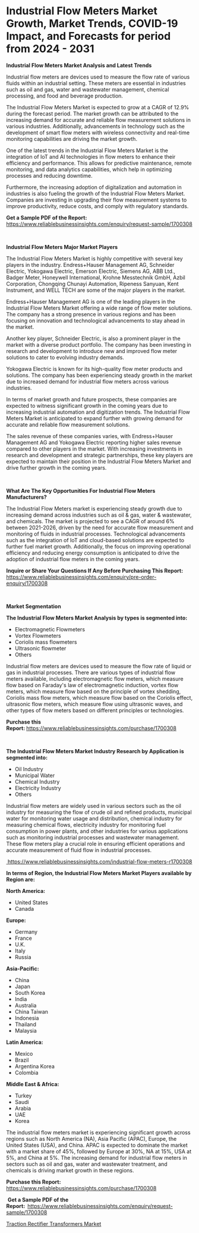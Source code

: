 <p><h1>Industrial Flow Meters Market Growth, Market Trends, COVID-19 Impact, and Forecasts for period from 2024 - 2031</h1></p><p><strong>Industrial Flow Meters Market Analysis and Latest Trends</strong></p>
<p><p>Industrial flow meters are devices used to measure the flow rate of various fluids within an industrial setting. These meters are essential in industries such as oil and gas, water and wastewater management, chemical processing, and food and beverage production.</p><p>The Industrial Flow Meters Market is expected to grow at a CAGR of 12.9% during the forecast period. The market growth can be attributed to the increasing demand for accurate and reliable flow measurement solutions in various industries. Additionally, advancements in technology such as the development of smart flow meters with wireless connectivity and real-time monitoring capabilities are driving the market growth.</p><p>One of the latest trends in the Industrial Flow Meters Market is the integration of IoT and AI technologies in flow meters to enhance their efficiency and performance. This allows for predictive maintenance, remote monitoring, and data analytics capabilities, which help in optimizing processes and reducing downtime.</p><p>Furthermore, the increasing adoption of digitalization and automation in industries is also fueling the growth of the Industrial Flow Meters Market. Companies are investing in upgrading their flow measurement systems to improve productivity, reduce costs, and comply with regulatory standards.</p></p>
<p><strong>Get a Sample PDF of the Report:&nbsp;</strong> <a href="https://www.reliablebusinessinsights.com/enquiry/request-sample/1700308">https://www.reliablebusinessinsights.com/enquiry/request-sample/1700308</a></p>
<p>&nbsp;</p>
<p><strong>Industrial Flow Meters Major Market Players</strong></p>
<p><p>The Industrial Flow Meters Market is highly competitive with several key players in the industry. Endress+Hauser Management AG, Schneider Electric, Yokogawa Electric, Emerson Electric, Siemens AG, ABB Ltd., Badger Meter, Honeywell International, Krohne Messtechnik GmbH, Azbil Corporation, Chongqing Chunayi Automation, Ripeness Sanyuan, Kent Instrument, and WELL TECH are some of the major players in the market.</p><p>Endress+Hauser Management AG is one of the leading players in the Industrial Flow Meters Market offering a wide range of flow meter solutions. The company has a strong presence in various regions and has been focusing on innovation and technological advancements to stay ahead in the market.</p><p>Another key player, Schneider Electric, is also a prominent player in the market with a diverse product portfolio. The company has been investing in research and development to introduce new and improved flow meter solutions to cater to evolving industry demands.</p><p>Yokogawa Electric is known for its high-quality flow meter products and solutions. The company has been experiencing steady growth in the market due to increased demand for industrial flow meters across various industries.</p><p>In terms of market growth and future prospects, these companies are expected to witness significant growth in the coming years due to increasing industrial automation and digitization trends. The Industrial Flow Meters Market is anticipated to expand further with growing demand for accurate and reliable flow measurement solutions.</p><p>The sales revenue of these companies varies, with Endress+Hauser Management AG and Yokogawa Electric reporting higher sales revenue compared to other players in the market. With increasing investments in research and development and strategic partnerships, these key players are expected to maintain their position in the Industrial Flow Meters Market and drive further growth in the coming years.</p></p>
<p>&nbsp;</p>
<p><strong>What Are The Key Opportunities For Industrial Flow Meters Manufacturers?</strong></p>
<p><p>The Industrial Flow Meters market is experiencing steady growth due to increasing demand across industries such as oil & gas, water & wastewater, and chemicals. The market is projected to see a CAGR of around 6% between 2021-2026, driven by the need for accurate flow measurement and monitoring of fluids in industrial processes. Technological advancements such as the integration of IoT and cloud-based solutions are expected to further fuel market growth. Additionally, the focus on improving operational efficiency and reducing energy consumption is anticipated to drive the adoption of industrial flow meters in the coming years.</p></p>
<p><strong>Inquire or Share Your Questions If Any Before Purchasing This Report:</strong> <a href="https://www.reliablebusinessinsights.com/enquiry/pre-order-enquiry/1700308">https://www.reliablebusinessinsights.com/enquiry/pre-order-enquiry/1700308</a></p>
<p>&nbsp;</p>
<p><strong>Market Segmentation</strong></p>
<p><strong>The Industrial Flow Meters Market Analysis by types is segmented into:</strong></p>
<p><ul><li>Electromagnetic Flowmeters</li><li>Vortex Flowmeters</li><li>Coriolis mass flowmeters</li><li>Ultrasonic flowmeter</li><li>Others</li></ul></p>
<p><p>Industrial flow meters are devices used to measure the flow rate of liquid or gas in industrial processes. There are various types of industrial flow meters available, including electromagnetic flow meters, which measure flow based on Faraday's law of electromagnetic induction, vortex flow meters, which measure flow based on the principle of vortex shedding, Coriolis mass flow meters, which measure flow based on the Coriolis effect, ultrasonic flow meters, which measure flow using ultrasonic waves, and other types of flow meters based on different principles or technologies.</p></p>
<p><strong>Purchase this Report:&nbsp;</strong><a href="https://www.reliablebusinessinsights.com/purchase/1700308">https://www.reliablebusinessinsights.com/purchase/1700308</a></p>
<p>&nbsp;</p>
<p><strong>The Industrial Flow Meters Market Industry Research by Application is segmented into:</strong></p>
<p><ul><li>Oil Industry</li><li>Municipal Water</li><li>Chemical Industry</li><li>Electricity Industry</li><li>Others</li></ul></p>
<p><p>Industrial flow meters are widely used in various sectors such as the oil industry for measuring the flow of crude oil and refined products, municipal water for monitoring water usage and distribution, chemical industry for measuring chemical flows, electricity industry for monitoring fuel consumption in power plants, and other industries for various applications such as monitoring industrial processes and wastewater management. These flow meters play a crucial role in ensuring efficient operations and accurate measurement of fluid flow in industrial processes.</p></p>
<p><a href="https://www.reliablebusinessinsights.com/industrial-flow-meters-r1700308">&nbsp;https://www.reliablebusinessinsights.com/industrial-flow-meters-r1700308</a></p>
<p><strong>In terms of Region, the Industrial Flow Meters Market Players available by Region are:</strong></p>
<p>
    <p> <strong> North America: </strong>
        <ul>
            <li>United States</li>
            <li>Canada</li>
        </ul>
        </p> 
    <p> <strong> Europe: </strong>
        <ul>
            <li>Germany</li>
            <li>France</li>
            <li>U.K.</li>
            <li>Italy</li>
            <li>Russia</li>
        </ul>
        </p> 
    <p> <strong> Asia-Pacific: </strong>
        <ul>
            <li>China</li>
            <li>Japan</li>
            <li>South Korea</li>
            <li>India</li>
            <li>Australia</li>
            <li>China Taiwan</li>
            <li>Indonesia</li>
            <li>Thailand</li>
            <li>Malaysia</li>
        </ul>
        </p> 
    <p> <strong> Latin America: </strong>
        <ul>
            <li>Mexico</li>
            <li>Brazil</li>
            <li>Argentina Korea</li>
            <li>Colombia</li>
        </ul>
        </p> 
    <p> <strong> Middle East & Africa: </strong>
        <ul>
            <li>Turkey</li>
            <li>Saudi</li>
            <li>Arabia</li>
            <li>UAE</li>
            <li>Korea</li>
        </ul>
    </p>
    </p>
<p><p>The industrial flow meters market is experiencing significant growth across regions such as North America (NA), Asia Pacific (APAC), Europe, the United States (USA), and China. APAC is expected to dominate the market with a market share of 45%, followed by Europe at 30%, NA at 15%, USA at 5%, and China at 5%. The increasing demand for industrial flow meters in sectors such as oil and gas, water and wastewater treatment, and chemicals is driving market growth in these regions.</p></p>
<p><strong>Purchase this Report: </strong><a href="https://www.reliablebusinessinsights.com/purchase/1700308">https://www.reliablebusinessinsights.com/purchase/1700308</a></p>
<p>&nbsp;<strong>Get a Sample PDF of the Report:&nbsp;&nbsp;</strong><a href="https://www.reliablebusinessinsights.com/enquiry/request-sample/1700308">https://www.reliablebusinessinsights.com/enquiry/request-sample/1700308</a></p>
<p><strong></strong></p>
<p><p><a href="https://view.publitas.com/reportprime-1/traction-rectifier-transformers-market-size-market-segmentation-market-trends-and-growth-analysis-forecast-till-2031/">Traction Rectifier Transformers Market</a></p></p>